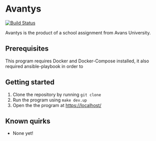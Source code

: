 # Avantys

[![Build Status](https://travis-ci.org/avantys-solutionarchitecture/avantys.svg?branch=master)](https://travis-ci.org/avantys-solutionarchitecture/avantys)

Avantys is the product of a school assignment from Avans University.

## Prerequisites

This program requires Docker and Docker-Compose installed, it also required
ansible-playbook in order to 

## Getting started

1. Clone the repository by running `git clone`
2. Run the program using `make dev.up`
3. Open the the program at [https://localhost/](https://localhost/)

## Known quirks
- None yet!
